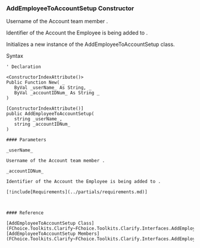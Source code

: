﻿### AddEmployeeToAccountSetup Constructor

Username of the Account team member .

Identifier of the Account the Employee is being added to .

Initializes a new instance of the AddEmployeeToAccountSetup class.

Syntax

```vbnet
' Declaration

<ConstructorIndexAttribute()>
Public Function New( _
   ByVal _userName_ As String, _
   ByVal _accountIDNum_ As String _
)

[ConstructorIndexAttribute()]
public AddEmployeeToAccountSetup( 
   string _userName_,
   string _accountIDNum_
)

#### Parameters

_userName_

Username of the Account team member .

_accountIDNum_

Identifier of the Account the Employee is being added to .

[!include[Requirements](../partials/requirements.md)]



#### Reference

[AddEmployeeToAccountSetup Class](FChoice.Toolkits.Clarify~FChoice.Toolkits.Clarify.Interfaces.AddEmployeeToAccountSetup.md)  
[AddEmployeeToAccountSetup Members](FChoice.Toolkits.Clarify~FChoice.Toolkits.Clarify.Interfaces.AddEmployeeToAccountSetup_members.md)